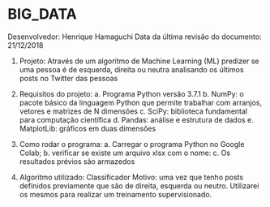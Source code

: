 # BIG_DATA

Desenvolvedor: Henrique Hamaguchi
Data da última revisão do documento: 21/12/2018

1. Projeto: Através de um algoritmo de Machine Learning (ML) predizer se uma pessoa é de esquerda, direita ou neutra analisando os últimos posts no Twitter das pessoas

2. Requisitos do projeto:
 a. Programa Python versão 3.7.1
 b. NumPy: o pacote básico da linguagem Python que permite trabalhar com arranjos, vetores e matrizes de N dimensões
 c. SciPy: biblioteca fundamental para computação científica
 d. Pandas: análise e estrutura de dados
 e. MatplotLib: gráficos em duas dimensões
 
 3. Como rodar o programa:
 a. Carregar o programa Python no Google Colab;
 b. verificar se existe um arquivo xlsx com o nome:
 c. Os resultados prévios são armazedos
 
 4. Algoritmo utilizado: Classificador
 Motivo: uma vez que tenho posts definidos previamente que são de direita, esquerda ou neutro. Utilizarei os mesmos para realizar um treinamento supervisionado.
 
